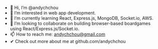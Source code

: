 - 👋 Hi, I’m @andychchou
- 👀 I’m interested in web app development.
- 🌱 I’m currently learning React, Express.js, MongoDB, Socket.io, AWS.
- 💞️ I’m looking to collaborate on building browser-based boardgames using React/Express.js/Socket.io.
- 📫 How to reach me: andychchou@gmail.com
-  ✔ Check out more about me at github.com/andychchou

<!---
andychchou/andychchou is a ✨ special ✨ repository because its `README.md` (this file) appears on your GitHub profile.
You can click the Preview link to take a look at your changes.
--->
